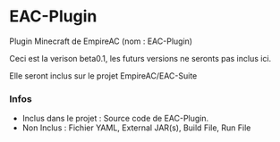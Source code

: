 # EAC-Plugin
Plugin Minecraft de EmpireAC (nom : EAC-Plugin)

Ceci est la verison beta0.1, les futurs versions ne seronts pas inclus ici.

Elle seront inclus sur le projet EmpireAC/EAC-Suite

### Infos

- Inclus dans le projet : Source code de EAC-Plugin.
- Non Inclus : Fichier YAML, External JAR(s), Build File, Run File
